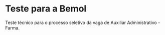 # Teste para a Bemol

Teste técnico para o processo seletivo da vaga de Auxiliar Administrativo - Farma.
